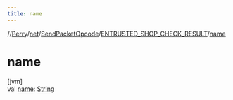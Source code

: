 ```yaml
---
title: name
---
```

//[Perry](../../../../index.html)/[net](../../index.html)/[SendPacketOpcode](../index.html)/[ENTRUSTED_SHOP_CHECK_RESULT](index.html)/[name](name.html)



# name



[jvm]\
val [name](name.html): [String](https://kotlinlang.org/api/latest/jvm/stdlib/kotlin/-string/index.html)




